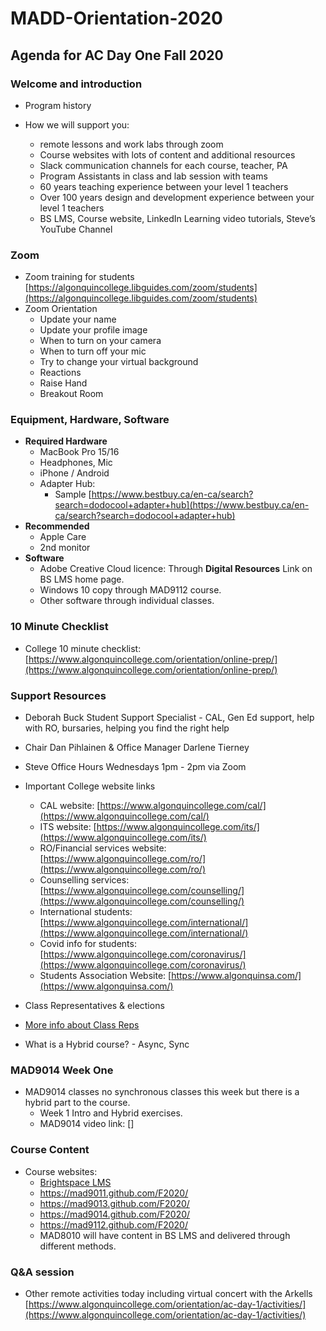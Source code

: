# MADD-Orientation-2020

## Agenda for AC Day One Fall 2020

### Welcome and introduction

- Program history
- How we will support you:

  - remote lessons and work labs through zoom
  - Course websites with lots of content and additional resources
  - Slack communication channels for each course, teacher, PA
  - Program Assistants in class and lab session with teams
  - 60 years teaching experience between your level 1 teachers
  - Over 100 years design and development experience between your level 1 teachers
  - BS LMS, Course website, LinkedIn Learning video tutorials, Steve’s YouTube Channel

### Zoom

- Zoom training for students
  [https://algonquincollege.libguides.com/zoom/students](https://algonquincollege.libguides.com/zoom/students)
- Zoom Orientation
  - Update your name
  - Update your profile image
  - When to turn on your camera
  - When to turn off your mic
  - Try to change your virtual background
  - Reactions
  - Raise Hand
  - Breakout Room

### Equipment, Hardware, Software

- **Required Hardware**
  - MacBook Pro 15/16
  - Headphones, Mic
  - iPhone / Android
  - Adapter Hub:
    - Sample [https://www.bestbuy.ca/en-ca/search?search=dodocool+adapter+hub](https://www.bestbuy.ca/en-ca/search?search=dodocool+adapter+hub)
- **Recommended**
  - Apple Care
  - 2nd monitor
- **Software**
  - Adobe Creative Cloud licence: Through **Digital Resources** Link on BS LMS home page.
  - Windows 10 copy through MAD9112 course.
  - Other software through individual classes.

### 10 Minute Checklist

- College 10 minute checklist: [https://www.algonquincollege.com/orientation/online-prep/](https://www.algonquincollege.com/orientation/online-prep/)

### Support Resources

- Deborah Buck Student Support Specialist - CAL, Gen Ed support, help with RO, bursaries, helping you find the right help
- Chair Dan Pihlainen & Office Manager Darlene Tierney
- Steve Office Hours Wednesdays 1pm - 2pm via Zoom
- Important College website links

  - CAL website: [https://www.algonquincollege.com/cal/](https://www.algonquincollege.com/cal/)
  - ITS website: [https://www.algonquincollege.com/its/](https://www.algonquincollege.com/its/)
  - RO/Financial services website: [https://www.algonquincollege.com/ro/](https://www.algonquincollege.com/ro/)
  - Counselling services: [https://www.algonquincollege.com/counselling/](https://www.algonquincollege.com/counselling/)
  - International students: [https://www.algonquincollege.com/international/](https://www.algonquincollege.com/international/)
  - Covid info for students: [https://www.algonquincollege.com/coronavirus/](https://www.algonquincollege.com/coronavirus/)
  - Students Association Website: [https://www.algonquinsa.com/](https://www.algonquinsa.com/)

- Class Representatives & elections
- [More info about Class Reps](https://www.algonquinsa.com/studentlife/class-representatives/)

- What is a Hybrid course? - Async, Sync

### MAD9014 Week One

- MAD9014 classes no synchronous classes this week but there is a hybrid part to the course.
  - Week 1 Intro and Hybrid exercises.
  - MAD9014 video link: []

### Course Content

- Course websites:
  - [Brightspace LMS](https://brightspace.algonquincollege.com/)
  - https://mad9011.github.com/F2020/
  - https://mad9013.github.com/F2020/
  - https://mad9014.github.com/F2020/
  - https://mad9112.github.com/F2020/
  - MAD8010 will have content in BS LMS and delivered through different methods.

### Q&A session

- Other remote activities today including virtual concert with the Arkells
  [https://www.algonquincollege.com/orientation/ac-day-1/activities/](https://www.algonquincollege.com/orientation/ac-day-1/activities/)
